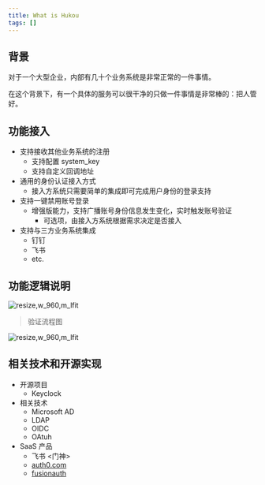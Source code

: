 ```yaml
---
title: What is Hukou
tags: []
---
```


## 背景

对于一个大型企业，内部有几十个业务系统是非常正常的一件事情。

在这个背景下，有一个具体的服务可以很干净的只做一件事情是非常棒的：把人管好。

## 功能接入

- 支持接收其他业务系统的注册
  - 支持配置 system_key
  - 支持自定义回调地址
- 通用的身份认证接入方式
  - 接入方系统只需要简单的集成即可完成用户身份的登录支持
- 支持一键禁用账号登录
  - 增强版能力，支持广播账号身份信息发生变化，实时触发账号验证
    - 可选项，由接入方系统根据需求决定是否接入
- 支持与三方业务系统集成
  - 钉钉
  - 飞书
  - etc.

## 功能逻辑说明

<img src='http://ipic-typora-samzong.oss-cn-qingdao.aliyuncs.com//uPic/20221123145010.png?x-oss-process=image/resize,w_960,m_lfit' alt='resize,w_960,m_lfit'/>

> 验证流程图

<img src='http://ipic-typora-samzong.oss-cn-qingdao.aliyuncs.com//uPic/VIzBnN.jpg?x-oss-process=image/resize,w_960,m_lfit' alt='resize,w_960,m_lfit'/>

## 相关技术和开源实现

- 开源项目
  - Keyclock
- 相关技术
  - Microsoft AD
  - LDAP
  - OIDC
  - OAtuh
- SaaS 产品
  - 飞书 <门神>
  - [auth0.com](https://auth0.com)
  - [fusionauth](https://fusionauth.io/)
